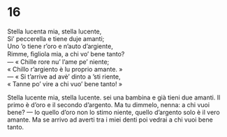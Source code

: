 # 16  
  
Stella lucenta mia, stella lucente,  
Si’ peccerella e tiene duje amanti;  
Uno ’o tiene r’oro e n’auto d’argiente,  
Rimme, ﬁgliola mia, a chi vo’ bene tanto?  
— « Chille rore nu’ l’ame pe’ niente;  
« Chillo r’argiento è lu proprio amante. »  
— « Si t’arrive ad avè’ dinto a ’sti riente,  
« Tanne po’ vire a chi vuo’ bene tanto! »

Stella lucente mia, stella lucente.
sei una bambina e già tieni due amanti.
Il primo è d’oro e il secondo d’argento.
Ma tu dimmelo, nenna: a chi vuoi bene?
— Io quello d’oro non lo stimo niente,
quello d’argento solo è il vero amante.
Ma se arrivo ad averti tra i miei denti
poi vedrai a chi vuoi bene tanto.
